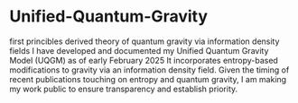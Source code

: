 # Unified-Quantum-Gravity
first princibles derived theory of quantum gravity via information density fields
I have developed and documented my Unified Quantum Gravity Model (UQGM) as of early February 2025 It incorporates entropy-based modifications to gravity via an information density field. Given the timing of recent publications touching on entropy and quantum gravity, I am making my work public to ensure transparency and establish priority.
